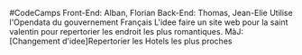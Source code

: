 #CodeCamps
Front-End: Alban, Florian
Back-End: Thomas, Jean-Elie
Utilise l'Opendata du gouvernement Français
L'idee faire un site web pour la saint valentin pour repertorier les endroit les plus romantiques.
MàJ: [Changement d'idee]Repertorier les Hotels les plus proches
